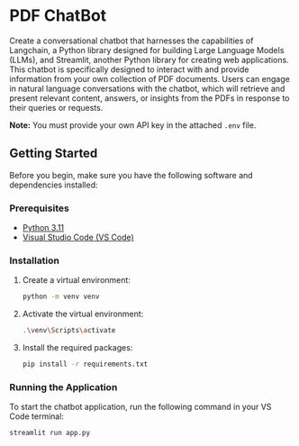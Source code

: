 

# PDF ChatBot

Create a conversational chatbot that harnesses the capabilities of Langchain, a Python library designed for building Large Language Models (LLMs), and Streamlit, another Python library for creating web applications. This chatbot is specifically designed to interact with and provide information from your own collection of PDF documents. Users can engage in natural language conversations with the chatbot, which will retrieve and present relevant content, answers, or insights from the PDFs in response to their queries or requests.

**Note:** You must provide your own API key in the attached `.env` file.

## Getting Started

Before you begin, make sure you have the following software and dependencies installed:

### Prerequisites

- [Python 3.11](https://www.python.org/downloads/)
- [Visual Studio Code (VS Code)](https://code.visualstudio.com/download)

### Installation

1. Create a virtual environment:
   ```bash
   python -m venv venv
   ```

2. Activate the virtual environment:
   ```bash
   .\venv\Scripts\activate
   ```

3. Install the required packages:
   ```bash
   pip install -r requirements.txt
   ```

### Running the Application

To start the chatbot application, run the following command in your VS Code terminal:

```bash
streamlit run app.py
```

